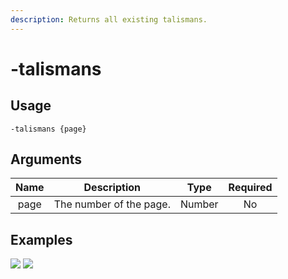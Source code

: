 ```yaml
---
description: Returns all existing talismans.
---
```


# -talismans

## Usage

```
-talismans {page}
```

## Arguments

| Name | Description             | Type   | Required |
| :--: | :---------------------: | :----: | :------: |
| page | The number of the page. | Number | No       |

## Examples

![](https://github.com/xNickyDev/Forkman/assets/111157596/4f49a0a5-e4ee-4c14-959f-3634a91a04ee)
![](https://github.com/xNickyDev/Forkman/assets/111157596/32709bdf-8fad-4da4-a178-333706d22b21)
